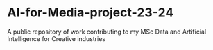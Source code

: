 # AI-for-Media-project-23-24
A public repository of work contributing to my MSc Data and Artificial  Intelligence for Creative industries
